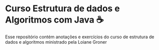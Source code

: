 # Curso Estrutura de dados e Algoritmos com Java ☕
Esse repositório contém anotações e exercícios do curso de estrutura de dados e algoritmos ministrado pela Loiane Groner
